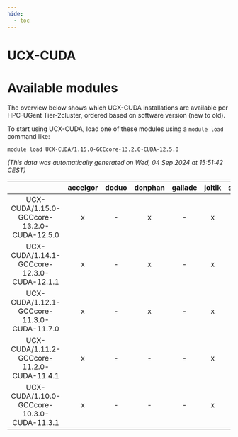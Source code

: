 ```yaml
---
hide:
  - toc
---
```


UCX-CUDA
========

# Available modules


The overview below shows which UCX-CUDA installations are available per HPC-UGent Tier-2cluster, ordered based on software version (new to old).

To start using UCX-CUDA, load one of these modules using a `module load` command like:

```shell
module load UCX-CUDA/1.15.0-GCCcore-13.2.0-CUDA-12.5.0
```

*(This data was automatically generated on Wed, 04 Sep 2024 at 15:51:42 CEST)*  

| |accelgor|doduo|donphan|gallade|joltik|shinx|skitty|
| :---: | :---: | :---: | :---: | :---: | :---: | :---: | :---: |
|UCX-CUDA/1.15.0-GCCcore-13.2.0-CUDA-12.5.0|x|-|x|-|x|-|-|
|UCX-CUDA/1.14.1-GCCcore-12.3.0-CUDA-12.1.1|x|-|x|-|x|-|-|
|UCX-CUDA/1.12.1-GCCcore-11.3.0-CUDA-11.7.0|x|-|x|-|x|-|-|
|UCX-CUDA/1.11.2-GCCcore-11.2.0-CUDA-11.4.1|x|-|-|-|x|-|-|
|UCX-CUDA/1.10.0-GCCcore-10.3.0-CUDA-11.3.1|x|-|-|-|x|-|-|
